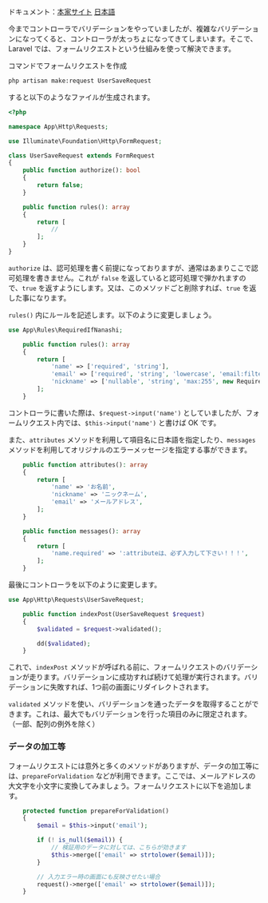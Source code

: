 ドキュメント：[本家サイト](https://laravel.com/docs/11.x/validation#form-request-validation) [日本語](https://readouble.com/laravel/11.x/ja/validation.html#form-request-validation)

今までコントローラでバリデーションをやっていましたが、複雑なバリデーションになってくると、コントローラが太っちょになってきてしまいます。そこで、Laravel では、フォームリクエストという仕組みを使って解決できます。

コマンドでフォームリクエストを作成
```bash
php artisan make:request UserSaveRequest
```

すると以下のようなファイルが生成されます。
```php
<?php

namespace App\Http\Requests;

use Illuminate\Foundation\Http\FormRequest;

class UserSaveRequest extends FormRequest
{
    public function authorize(): bool
    {
        return false;
    }

    public function rules(): array
    {
        return [
            //
        ];
    }
}

```

`authorize` は、認可処理を書く前提になっておりますが、通常はあまりここで認可処理を書きません。これが `false` を返していると認可処理で弾かれますので、`true` を返すようにします。又は、このメソッドごと削除すれば、`true` を返した事になります。

`rules()` 内にルールを記述します。以下のように変更しましょう。
```php
use App\Rules\RequiredIfNanashi;

    public function rules(): array
    {
        return [
            'name' => ['required', 'string'],
            'email' => ['required', 'string', 'lowercase', 'email:filter', 'max:255'],
            'nickname' => ['nullable', 'string', 'max:255', new RequiredIfNanashi($this->input('name'))],
        ];
    }
```

コントローラに書いた際は、`$request->input('name')` としていましたが、フォームリクエスト内では、`$this->input('name')` と書けば OK です。

また、`attributes` メソッドを利用して項目名に日本語を指定したり、`messages` メソッドを利用してオリジナルのエラーメッセージを指定する事ができます。

```php
    public function attributes(): array
    {
        return [
            'name' => 'お名前',
            'nickname' => 'ニックネーム',
            'email' => 'メールアドレス',
        ];
    }

    public function messages(): array
    {
        return [
            'name.required' => ':attributeは、必ず入力して下さい！！！',
        ];
    }
```

最後にコントローラを以下のように変更します。

```php
use App\Http\Requests\UserSaveRequest;

    public function indexPost(UserSaveRequest $request)
    {
        $validated = $request->validated();

        dd($validated);
    }
```

これで、`indexPost` メソッドが呼ばれる前に、フォームリクエストのバリデーションが走ります。バリデーションに成功すれば続けて処理が実行されます。バリデーションに失敗すれば、1つ前の画面にリダイレクトされます。

 `validated` メソッドを使い、バリデーションを通ったデータを取得することができます。これは、最大でもバリデーションを行った項目のみに限定されます。（一部、配列の例外を除く）

### データの加工等
フォームリクエストには意外と多くのメソッドがありますが、データの加工等には、`prepareForValidation` などが利用できます。ここでは、メールアドレスの大文字を小文字に変換してみましょう。フォームリクエストに以下を追加します。

```php
    protected function prepareForValidation()
    {
        $email = $this->input('email');

        if (! is_null($email)) {
            // 検証用のデータに対しては、こちらが効きます
            $this->merge(['email' => strtolower($email)]);
        }

        // 入力エラー時の画面にも反映させたい場合
        request()->merge(['email' => strtolower($email)]);
    }
```